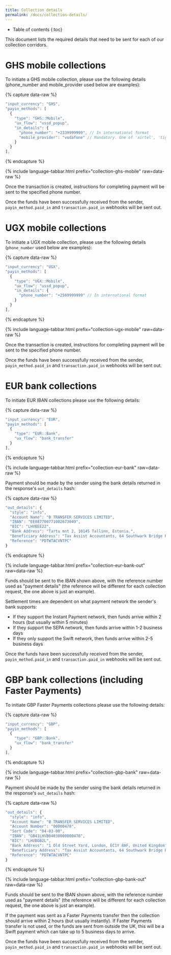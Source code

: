 ```yaml
---
title: Collection details
permalink: /docs/collection-details/
---
```


* Table of contents
{:toc}

This document lists the required details that need to be sent for each of our collection corridors.

# GHS mobile collections

To initiate a GHS mobile collection, please use the following details (phone_number and mobile_provider used below are examples):

{% capture data-raw %}
```javascript
"input_currency": "GHS",
"payin_methods": [
  {
    "type": "GHS::Mobile",
    "ux_flow": "ussd_popup",
    "in_details": {
      "phone_number": "+2339999999", // In international format
      "mobile_provider": "vodafone" // Mandatory. One of 'airtel', 'tigo', 'mtn', 'vodafone'
    }
  }
],
```
{% endcapture %}

{% include language-tabbar.html prefix="collection-ghs-mobile" raw=data-raw %}

Once the transaction is created, instructions for completing payment will be sent to the specified phone number.

Once the funds have been successfully received from the sender, `payin_method.paid_in` and `transaction.paid_in` webhooks will be sent out.

# UGX mobile collections

To initiate a UGX mobile collection, please use the following details (`phone_number` used below are examples):

{% capture data-raw %}
```javascript
"input_currency": "UGX",
"payin_methods": [
  {
    "type": "UGX::Mobile",
    "ux_flow": "ussd_popup",
    "in_details": {
      "phone_number": "+2569999999" // In international format
    }
  }
],
```
{% endcapture %}

{% include language-tabbar.html prefix="collection-ugx-mobile" raw=data-raw %}

Once the transaction is created, instructions for completing payment will be sent to the specified phone number.

Once the funds have been successfully received from the sender, `payin_method.paid_in` and `transaction.paid_in` webhooks will be sent out.

# EUR bank collections

To initiate EUR IBAN collections please use the following details:

{% capture data-raw %}
```javascript
"input_currency": "EUR",
"payin_methods": [
  {
    "type": "EUR::Bank",
    "ux_flow": "bank_transfer"
  }
],
```
{% endcapture %}

{% include language-tabbar.html prefix="collection-eur-bank" raw=data-raw %}

Payment should be made by the sender using the bank details returned in the response's `out_details` hash:

{% capture data-raw %}
```javascript
"out_details": {
  "style": "info",
  "Account Name": "B TRANSFER SERVICES LIMITED",
  "IBAN": "EE087700771002673049",
  "BIC": "LHVBEE22",
  "Bank Address": "Tartu mnt 2, 10145 Tallinn, Estonia.",
  "Beneficiary Address": "Tax Assist Accountants, 64 Southwark Bridge Road, London SE1 0AS",
  "Reference": "PDTWTACVNTPC"
}
```
{% endcapture %}

{% include language-tabbar.html prefix="collection-eur-bank-out" raw=data-raw %}

Funds should be sent to the IBAN shown above, with the reference number used as "payment details" (the reference will be different for each collection request, the one above is just an example).

Settlement times are dependent on what payment network the sender's bank supports:
* If they support the Instant Payment network, then funds arrive within 2 hours (but usually within 5 minutes)
* If they support the SEPA network, then funds arrive within 1-2 business days
* If they only support the Swift network, then funds arrive within 2-5 business days

Once the funds have been successfully received from the sender, `payin_method.paid_in` and `transaction.paid_in` webhooks will be sent out.

# GBP bank collections (including Faster Payments)

To initiate GBP Faster Payments collections please use the following details:

{% capture data-raw %}
```javascript
"input_currency": "GBP",
"payin_methods": [
  {
    "type": "GBP::Bank",
    "ux_flow": "bank_transfer"
  }
],
```
{% endcapture %}

{% include language-tabbar.html prefix="collection-gbp-bank" raw=data-raw %}

Payment should be made by the sender using the bank details returned in the response's `out_details` hash:

{% capture data-raw %}
```javascript
"out_details": {
  "style": "info",
  "Account Name": "B TRANSFER SERVICES LIMITED",
  "Account Number": "00000478",
  "Sort Code": "04-03-00",
  "IBAN": "GB41LHVB04030000000478",
  "BIC": "LHVBGB2L",
  "Bank Address": "1 Old Street Yard, London, EC1Y 8AF, United Kingdom",
  "Beneficiary Address": "Tax Assist Accountants, 64 Southwark Bridge Road, London SE1 0AS",
  "Reference": "PDTWTACVNTPC"
}
```
{% endcapture %}

{% include language-tabbar.html prefix="collection-gbp-bank-out" raw=data-raw %}

Funds should be sent to the IBAN shown above, with the reference number used as "payment details" (the reference will be different for each collection request, the one above is just an example).

If the payment was sent as a Faster Payments transfer then the collection should arrive within 2 hours (but usually instantly). If Faster Payments transfer is not used, or the funds are sent from outside the UK, this will be a Swift payment which can take up to 5 business days to arrive.

Once the funds have been successfully received from the sender, `payin_method.paid_in` and `transaction.paid_in` webhooks will be sent out.
